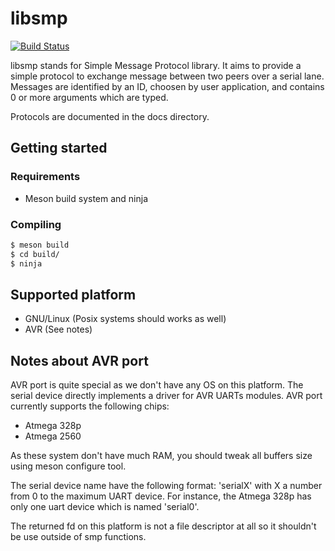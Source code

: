 # libsmp

[![Build Status](http://jenkins.actronika.com:8080/buildStatus/icon?job=libsmp-build)](https://jenkins.actronika.com:8080/job/libsmp-build/)

libsmp stands for Simple Message Protocol library. It aims to provide a simple
protocol to exchange message between two peers over a serial lane.
Messages are identified by an ID, choosen by user application, and contains 0 or
more arguments which are typed.

Protocols are documented in the docs directory.

## Getting started

### Requirements

* Meson build system and ninja

### Compiling

```bash
$ meson build
$ cd build/
$ ninja
```

## Supported platform

* GNU/Linux (Posix systems should works as well)
* AVR (See notes)

## Notes about AVR port

AVR port is quite special as we don't have any OS on this platform. The serial
device directly implements a driver for AVR UARTs modules. AVR port currently
supports the following chips:

* Atmega 328p
* Atmega 2560

As these system don't have much RAM, you should tweak all buffers size using
meson configure tool.

The serial device name have the following format: 'serialX' with X a number from
0 to the maximum UART device. For instance, the Atmega 328p has only one uart
device which is named 'serial0'.

The returned fd on this platform is not a file descriptor at all so it shouldn't
be use outside of smp functions.
